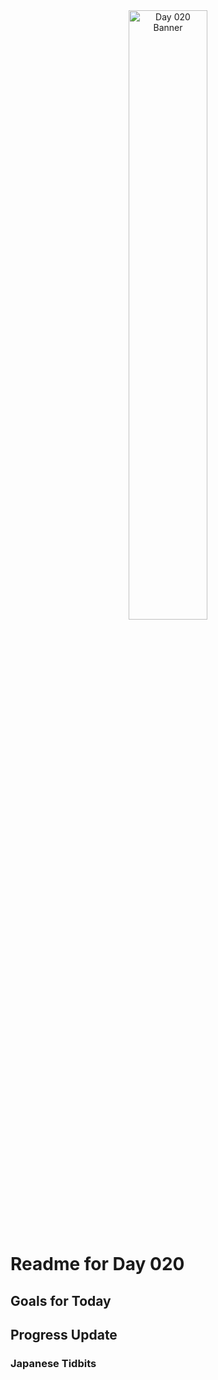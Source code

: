 <div align="center">
 <img src="../../Images/image_020.jpg" alt="Day 020 Banner" width="50%">
</div>

# Readme for Day 020

## Goals for Today

## Progress Update

### Japanese Tidbits

